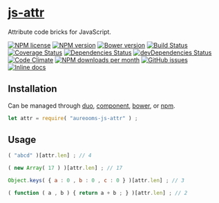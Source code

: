 [js-attr](http://aureooms.github.io/js-attr)
==

Attribute code bricks for JavaScript.

[![NPM license](http://img.shields.io/npm/l/aureooms-js-attr.svg?style=flat)](https://raw.githubusercontent.com/aureooms/js-attr/master/LICENSE)
[![NPM version](http://img.shields.io/npm/v/aureooms-js-attr.svg?style=flat)](https://www.npmjs.org/package/aureooms-js-attr)
[![Bower version](http://img.shields.io/bower/v/aureooms-js-attr.svg?style=flat)](http://bower.io/search/?q=aureooms-js-attr)
[![Build Status](http://img.shields.io/travis/aureooms/js-attr.svg?style=flat)](https://travis-ci.org/aureooms/js-attr)
[![Coverage Status](http://img.shields.io/coveralls/aureooms/js-attr.svg?style=flat)](https://coveralls.io/r/aureooms/js-attr)
[![Dependencies Status](http://img.shields.io/david/aureooms/js-attr.svg?style=flat)](https://david-dm.org/aureooms/js-attr#info=dependencies)
[![devDependencies Status](http://img.shields.io/david/dev/aureooms/js-attr.svg?style=flat)](https://david-dm.org/aureooms/js-attr#info=devDependencies)
[![Code Climate](http://img.shields.io/codeclimate/github/aureooms/js-attr.svg?style=flat)](https://codeclimate.com/github/aureooms/js-attr)
[![NPM downloads per month](http://img.shields.io/npm/dm/aureooms-js-attr.svg?style=flat)](https://www.npmjs.org/package/aureooms-js-attr)
[![GitHub issues](http://img.shields.io/github/issues/aureooms/js-attr.svg?style=flat)](https://github.com/aureooms/js-attr/issues)
[![Inline docs](http://inch-ci.org/github/aureooms/js-attr.svg?branch=master&style=shields)](http://inch-ci.org/github/aureooms/js-attr)

## Installation

Can be managed through [duo](https://github.com/duojs/duo),
[component](https://github.com/componentjs/component),
[bower](https://github.com/bower/bower), or
[npm](https://github.com/npm/npm).

```js
let attr = require( "aureooms-js-attr" ) ;
```

## Usage

```js
( "abcd" )[attr.len] ; // 4

( new Array( 17 ) )[attr.len] ; // 17

Object.keys( { a : 0 , b : 0 , c : 0 } )[attr.len] ; // 3

( function ( a , b ) { return a + b ; } )[attr.len] ; // 2
```
